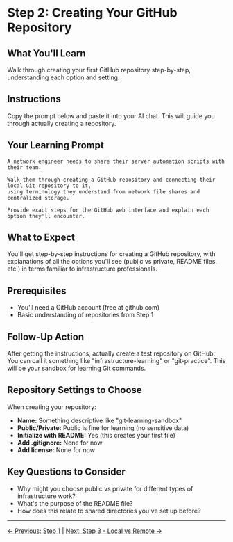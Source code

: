 # Step 2: Creating Your GitHub Repository

## What You'll Learn
Walk through creating your first GitHub repository step-by-step, understanding each option and setting.

## Instructions
Copy the prompt below and paste it into your AI chat. This will guide you through actually creating a repository.

## Your Learning Prompt

```
A network engineer needs to share their server automation scripts with their team. 

Walk them through creating a GitHub repository and connecting their local Git repository to it, 
using terminology they understand from network file shares and centralized storage. 

Provide exact steps for the GitHub web interface and explain each option they'll encounter.
```

## What to Expect
You'll get step-by-step instructions for creating a GitHub repository, with explanations of all the options you'll see (public vs private, README files, etc.) in terms familiar to infrastructure professionals.

## Prerequisites
- You'll need a GitHub account (free at github.com)
- Basic understanding of repositories from Step 1

## Follow-Up Action
After getting the instructions, actually create a test repository on GitHub. You can call it something like "infrastructure-learning" or "git-practice". This will be your sandbox for learning Git commands.

## Repository Settings to Choose
When creating your repository:
- **Name:** Something descriptive like "git-learning-sandbox"
- **Public/Private:** Public is fine for learning (no sensitive data)
- **Initialize with README:** Yes (this creates your first file)
- **Add .gitignore:** None for now
- **Add license:** None for now

## Key Questions to Consider
- Why might you choose public vs private for different types of infrastructure work?
- What's the purpose of the README file?
- How does this relate to shared directories you've set up before?

---
[← Previous: Step 1](./step-1-understanding-repositories.md) | [Next: Step 3 - Local vs Remote →](./step-3-local-vs-remote.md)
